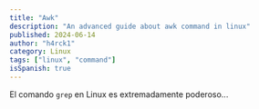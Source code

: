 ```yaml
---
title: "Awk"
description: "An advanced guide about awk command in linux"
published: 2024-06-14
author: "h4rck1"
category: Linux
tags: ["linux", "command"]
isSpanish: true
---
```


<!-- ### [`Este articulo está disponible en español!`](/posts/advanced-commands/) -->

El comando `grep` en Linux es extremadamente poderoso...

